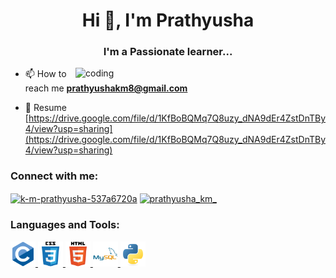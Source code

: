 <h1 align="center">Hi 👋, I'm Prathyusha</h1>
<h3 align="center">I'm a Passionate learner...</h3>

<img align="right" alt="coding" width="400" src="https://media.tenor.com/S59bPkT0pqcAAAAC/programming.gif">

- 📫 How to reach me **prathyushakm8@gmail.com**

- 📄 Resume [https://drive.google.com/file/d/1KfBoBQMq7Q8uzy_dNA9dEr4ZstDnTBy4/view?usp=sharing](https://drive.google.com/file/d/1KfBoBQMq7Q8uzy_dNA9dEr4ZstDnTBy4/view?usp=sharing)

<h3 align="left">Connect with me:</h3>
<p align="left">
<a href="k-m-prathyusha-537a6720a" target="blank"><img align="center" src="https://raw.githubusercontent.com/rahuldkjain/github-profile-readme-generator/master/src/images/icons/Social/linked-in-alt.svg" alt="k-m-prathyusha-537a6720a" height="30" width="40" /></a>
<a href="prathyusha_km_" target="blank"><img align="center" src="https://raw.githubusercontent.com/rahuldkjain/github-profile-readme-generator/master/src/images/icons/Social/instagram.svg" alt="prathyusha_km_" height="30" width="40" /></a>
</p>

<h3 align="left">Languages and Tools:</h3>
<p align="left"> <a href="https://www.cprogramming.com/" target="_blank" rel="noreferrer"> <img src="https://raw.githubusercontent.com/devicons/devicon/master/icons/c/c-original.svg" alt="c" width="40" height="40"/> </a> <a href="https://www.w3schools.com/css/" target="_blank" rel="noreferrer"> <img src="https://raw.githubusercontent.com/devicons/devicon/master/icons/css3/css3-original-wordmark.svg" alt="css3" width="40" height="40"/> </a> <a href="https://www.w3.org/html/" target="_blank" rel="noreferrer"> <img src="https://raw.githubusercontent.com/devicons/devicon/master/icons/html5/html5-original-wordmark.svg" alt="html5" width="40" height="40"/> </a> <a href="https://www.mysql.com/" target="_blank" rel="noreferrer"> <img src="https://raw.githubusercontent.com/devicons/devicon/master/icons/mysql/mysql-original-wordmark.svg" alt="mysql" width="40" height="40"/> </a> <a href="https://www.python.org" target="_blank" rel="noreferrer"> <img src="https://raw.githubusercontent.com/devicons/devicon/master/icons/python/python-original.svg" alt="python" width="40" height="40"/> </a> </p>
